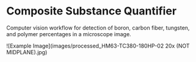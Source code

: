 # Composite Substance Quantifier
Computer vision workflow for detection of boron, carbon fiber, tungsten, and polymer percentages in a microscope image.  

![Example Image](images/processed_HM63-TC380-180HP-02 20x (NOT MIDPLANE).jpg)
